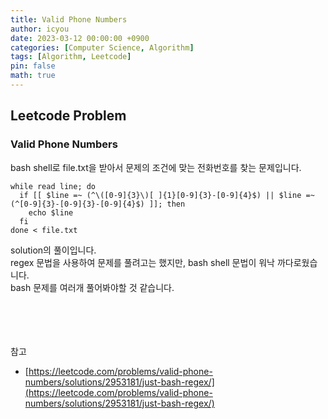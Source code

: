```yaml
---
title: Valid Phone Numbers
author: icyou
date: 2023-03-12 00:00:00 +0900
categories: [Computer Science, Algorithm]
tags: [Algorithm, Leetcode]
pin: false
math: true
---
```


## Leetcode Problem

### Valid Phone Numbers
bash shell로 file.txt을 받아서 문제의 조건에 맞는 전화번호를 찾는 문제입니다.  

```
while read line; do
  if [[ $line =~ (^\([0-9]{3}\)[ ]{1}[0-9]{3}-[0-9]{4}$) || $line =~ (^[0-9]{3}-[0-9]{3}-[0-9]{4}$) ]]; then
    echo $line
  fi
done < file.txt
```
solution의 풀이입니다.  
regex 문법을 사용하여 문제를 풀려고는 했지만, bash shell 문법이 워낙 까다로웠습니다.  
bash 문제를 여러개 풀어봐야할 것 같습니다.  

<br/><br/><br/><br/>
참고 
- [https://leetcode.com/problems/valid-phone-numbers/solutions/2953181/just-bash-regex/](https://leetcode.com/problems/valid-phone-numbers/solutions/2953181/just-bash-regex/)